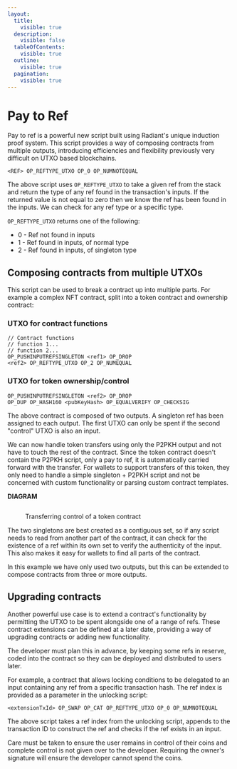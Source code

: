 ```yaml
---
layout:
  title:
    visible: true
  description:
    visible: false
  tableOfContents:
    visible: true
  outline:
    visible: true
  pagination:
    visible: true
---
```


# Pay to Ref

Pay to ref is a powerful new script built using Radiant's unique induction proof system. This script provides a way of composing contracts from multiple outputs, introducing efficiencies and flexibility previously very difficult on UTXO based blockchains.

```
<REF> OP_REFTYPE_UTXO OP_0 OP_NUMNOTEQUAL
```

The above script uses `OP_REFTYPE_UTXO` to take a given ref from the stack and return the type of any ref found in the transaction's inputs. If the returned value is not equal to zero then we know the ref has been found in the inputs. We can check for any ref type or a specific type.

`OP_REFTYPE_UTXO` returns one of the following:

* 0 - Ref not found in inputs
* 1 - Ref found in inputs, of normal type
* 2 - Ref found in inputs, of singleton type

## Composing contracts from multiple UTXOs <a href="#composing-contracts-from-multiple-utxos" id="composing-contracts-from-multiple-utxos"></a>

This script can be used to break a contract up into multiple parts. For example a complex NFT contract, split into a token contract and ownership contract:

### **UTXO for contract functions**

```
// Contract functions
// function 1...
// function 2...
OP_PUSHINPUTREFSINGLETON <ref1> OP_DROP
<ref2> OP_REFTYPE_UTXO OP_2 OP_NUMEQUAL
```

### **UTXO for token ownership/control**

```
OP_PUSHINPUTREFSINGLETON <ref2> OP_DROP
OP_DUP OP_HASH160 <pubKeyHash> OP_EQUALVERIFY OP_CHECKSIG
```

The above contract is composed of two outputs. A singleton ref has been assigned to each output. The first UTXO can only be spent if the second "control" UTXO is also an input.

We can now handle token transfers using only the P2PKH output and not have to touch the rest of the contract. Since the token contract doesn't contain the P2PKH script, only a pay to ref, it is automatically carried forward with the transfer. For wallets to support transfers of this token, they only need to handle a simple singleton + P2PKH script and not be concerned with custom functionality or parsing custom contract templates.

**DIAGRAM**

<figure><img src="https://radiant4people.com/programming/radiant/img/pay2ref.png" alt=""><figcaption><p>Transferring control of a token contract</p></figcaption></figure>

The two singletons are best created as a contiguous set, so if any script needs to read from another part of the contract, it can check for the existence of a ref within its own set to verify the authenticity of the input. This also makes it easy for wallets to find all parts of the contract.

In this example we have only used two outputs, but this can be extended to compose contracts from three or more outputs.

## Upgrading contracts <a href="#upgrading-contracts" id="upgrading-contracts"></a>

Another powerful use case is to extend a contract's functionality by permitting the UTXO to be spent alongside one of a range of refs. These contract extensions can be defined at a later date, providing a way of upgrading contracts or adding new functionality.

The developer must plan this in advance, by keeping some refs in reserve, coded into the contract so they can be deployed and distributed to users later.

For example, a contract that allows locking conditions to be delegated to an input containing any ref from a specific transaction hash. The ref index is provided as a parameter in the unlocking script:

```
<extensionTxId> OP_SWAP OP_CAT OP_REFTYPE_UTXO OP_0 OP_NUMNOTEQUAL
```

The above script takes a ref index from the unlocking script, appends to the transaction ID to construct the ref and checks if the ref exists in an input.

Care must be taken to ensure the user remains in control of their coins and complete control is not given over to the developer. Requiring the owner's signature will ensure the developer cannot spend the coins.
